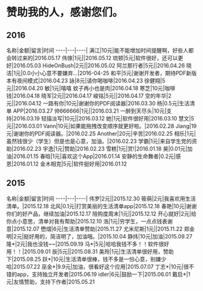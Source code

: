 # 赞助我的人，感谢您们。

## 2016
名称|金额|留言|时间
----|---|----|
满江|10元|能不能增加时间提醒啊，好些人都会转过来的|2016.05.17
伟傢|1元||2016.05.12
琉顿|5元|软件很好，还可以更好|2016.05.03
HideOnBush|2元||2016.05.02
阿兰那行者|5元||2016.04.26
晓洁|1元|0.0小小心意不要嫌弃...|2016-04-25
和平|5元|谢谢开发者，期待PDF新版本有夜间模式|2016.04.23
詠|8元|请你喝咖啡|2016.04.23
徐健翔|5元||2016.04.20
敏|1元|嘻嘻 蚊子再小也是肉|2016.04.18
寒芝|10元|咖啡钱|2016.04.18
晓军|2元||2016.04.17
峻铭|5元||2016.04.17
空的年华|2元||2016.04.12
一路有你|10元|谢谢你的PDF阅读器|2016.03.30
杨|0.5元|生活清单 APP|2016.03.27
帅666666|1元||2016.03.21
一醉到天尽头|10元|支持|2016.03.19
轻描淡写|10元||2016.03.12
她|1元|软件很好用|2016.03.10
慧文|5元||2016.03.01
Vann|10元|如果能拖拽改变顺序就更好啦。|2016.02.28
Jiang|19元|谢谢你的PDF阅读器。|2016.02.25
Another|20元|辛苦|2016.02.25
相乐|1元|虽然钱很少（学生）但是也是心意，加油。|2016.02.23
学霸|1元|来自学生党的资助|2016.02.23
宇逸|1元|赞助|2016.02.23
雪糕|1元|赏!|2016.01.18
昊|0.01元|加油|2016.01.15
春晗|1元|喜欢这个App|2016.01.14
安静的生命舞者|0.2元|感恩|2016.01.12
金木相克|5元|软件挺好用|2016.01.12

## 2015

名称|金额|留言|时间
----|---|----|
伟罗|2元||2015.12.30
筱萌|2元|我喜欢用生活清单。|2015.12.18
北风|0.1元|打赏美丽的生活清单app|2015.12.18
春艳|10元|谢谢你们的好产品，继续加油|2015.12.17
陪购度周末|1元||2015.12.12
开心就好|2元|给你点小意思，清单对我有帮助|2015.12.10
浩|1元|穷学生，一点点钱表谢意|2015.12.07
懋熠|6元|生活清单赞助|2015.11.27
尤米尼斯|1元||2015.11.22
郑金明|2元|挺好用的，简洁明了，加油哦。|2015.10.04
静炜|10元|加油|2015.09.27
隆*|2元|我也没钱~~|2015.09.19
马*|5元|哈哈我钱不多！！软件很好用！！|2015.09.01
辰|5元||2015.08.31
美玲|1元|生活清单很好用，赞助下|2015.08.25
跃*|10元|生活清单很棒，钱不多是一份心意，别嫌少哈|2015.07.22
巫金*|9.9元|加油，很看好这个应用|2015.07.07
丁志*|10元|很不错的app，支持独立开发者|2015.06.19
idler|6元|鼓励一下|2015.06.01
戴启*|1元|友情赞助，支持下作者|2015.05.21
